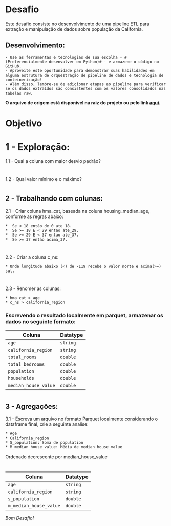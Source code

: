 # Desafio

Este desafio consiste no desenvolvimento de uma pipeline ETL para extração e manipulação de dados sobre população da California.

## Desenvolvimento:


    - Use as ferramentas e tecnologias de sua escolha - #(Preferencialmente desenvolver em Python)# - e armazene o código no GitHub. 
    - Aproveite este oportunidade para demonstrar suas habilidades em alguma estrutura de orquestração de pipeline de dados e tecnologia de conteinerização!
    - Além disso, lembre-se de adicionar etapas ao pipeline para verificar se os dados extraídos são consistentes com os valores consolidados nas tabelas raw.
    

**O arquivo de origem está disponível na raiz do projeto ou pelo link [aqui](https://github.com/dadosmaistodos/desafio-data-engineering/blob/main/raw/california_housing_train.csv).** 

#
# Objetivo     
    
# 1 - Exploração:


1.1 - Qual a coluna com maior desvio padrão?
#

1.2 - Qual valor mínimo e o máximo?


#
## 2 - Trabalhando com colunas:


2.1 - Criar coluna hma_cat, baseada na coluna housing_median_age, conforme as regras abaixo:

    *  Se < 18 então de_0_ate_18.
    *  Se >= 18 E < 29 entao ate_29.
    *  Se >= 29 E < 37 entao ate_37.
    *  Se >= 37 então acima_37.    
#
2.2 - Criar a coluna c_ns:

    * Onde longitude abaixo (<) de -119 recebe o valor norte e acima(>=) sul. 
#

2.3 - Renomer as colunas:

    * hma_cat > age
    * c_ns > california_region

### Escrevendo o resultado localmente em parquet, armazenar os dados no seguinte formato:


| Coluna              | Datatype    |
| --------------------| ----------- |
| `age`               | `string`    |
| `california_region` | `string`    |
| `total_rooms`       | `double`    |
| `total_bedrooms`    | `double`    |
| `population`        | `double`    |
| `households`        | `double`    |
| `median_house_value`| `double`    |

#
## 3 - Agregações:

3.1 - Escreva um arquivo no formato Parquet localmente considerando o dataframe final, crie a seguinte analise:

    * Age
    * California_region
    * S_population: Soma de population
    * M_median_house_value: Média de median_house_value

Ordenado decrescente por median_house_value

#

| Coluna                | Datatype    |
| ----------------------| ----------- |
| `age`                 | `string`    |
| `california_region`   | `string`    |
| `s_population`        | `double`    |
| `m_median_house_value`| `double`    |


*Bom Desafio!*

